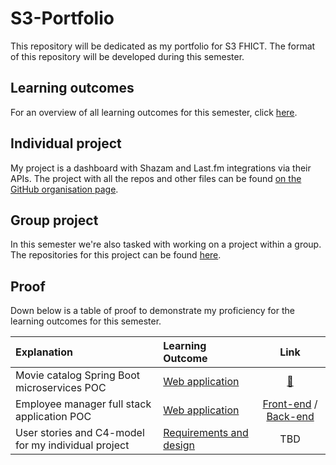 # S3-Portfolio
This repository will be dedicated as my portfolio for S3 FHICT. The format of this repository will be developed during this semester.

## Learning outcomes
For an overview of all learning outcomes for this semester, click [here](https://github.com/rmzhen/S3-Portfolio/blob/main/Docs/learning-outcomes.md).

## Individual project
My project is a dashboard with Shazam and Last.fm integrations via their APIs. The project with all the repos and other files can be found [on the GitHub organisation page](https://github.com/IPS3-Shazzboard).

## Group project
In this semester we're also tasked with working on a project within a group. The repositories for this project can be found [here](https://github.com/Modus-1).

## Proof
Down below is a table of proof to demonstrate my proficiency for the learning outcomes for this semester.

| Explanation | Learning Outcome | Link |
|:------------|:-----------------|:----:|
| Movie catalog Spring Boot microservices POC | [Web application](Docs/learning-outcomes.md#1-web-application) | [🔗](https://github.com/rmzhen/PoC_MovieCatalog)
| Employee manager full stack application POC | [Web application](Docs/learning-outcomes.md#1-web-application) | [Front-end](https://github.com/rmzhen/PoC_EmployeeManagerFE) / [Back-end](https://github.com/rmzhen/PoC_EmployeeManager)
| User stories and C4-model for my individual project | [Requirements and design](Docs/learning-outcomes.md#6-requirements-and-design) | TBD
